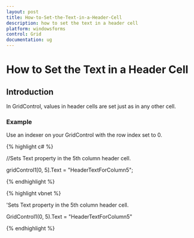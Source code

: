 ```yaml
---
layout: post
title: How-to-Set-the-Text-in-a-Header-Cell
description: how to set the text in a header cell
platform: windowsforms
control: Grid
documentation: ug
---
```


# How to Set the Text in a Header Cell

## Introduction

In GridControl, values in header cells are set just as in any other cell. 

### Example

Use an indexer on your GridControl with the row index set to 0.

{% highlight c# %}



//Sets Text property in the 5th column header cell.

gridControl1[0, 5].Text = "HeaderTextForColumn5";

{% endhighlight  %}

{% highlight vbnet %}



'Sets Text property in the 5th column header cell.

GridControl1(0, 5).Text = "HeaderTextForColumn5"

{% endhighlight  %}

